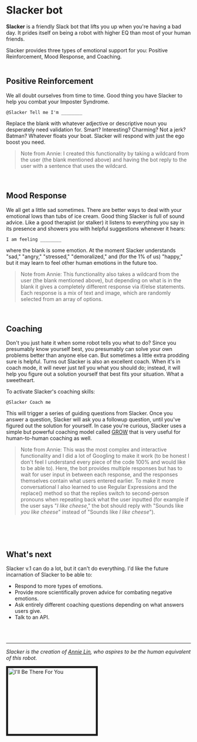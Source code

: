 # Slacker bot

**Slacker** is a friendly Slack bot that lifts you up when you're having a bad day. It prides itself on being a robot with higher EQ than most of your human friends.

Slacker provides three types of emotional support for you: Positive Reinforcement, Mood Response, and Coaching.  
<br>




## Positive Reinforcement
We all doubt ourselves from time to time. Good thing you have Slacker to help you combat your Imposter Syndrome. 

```
@Slacker Tell me I'm ________
```
Replace the blank with whatever adjective or descriptive noun you desperately need validation for. Smart? Interesting? Charming? Not a jerk? Batman? Whatever floats your boat. Slacker will respond with just the ego boost you need.

> Note from Annie: I created this functionality by taking a wildcard from the user (the blank mentioned above) and having the bot reply to the user with a sentence that uses the wildcard.
<br>

## Mood Response

We all get a little sad sometimes. There are better ways to deal with your emotional lows than tubs of ice cream. Good thing Slacker is full of sound advice. Like a good therapist (or stalker) it listens to everything you say in its presence and showers you with helpful suggestions whenever it hears:

```
I am feeling ________
```

where the blank is some emotion. At the moment Slacker understands "sad," "angry," "stressed," "demoralized," and (for the 1% of us) "happy," but it may learn to feel other human emotions in the future too.

> Note from Annie: This functionality also takes a wildcard from the user (the blank mentioned above), but depending on what is in the blank it gives a completely different response via if/else statements. Each response is a mix of text and image, which are randomly selected from an array of options.
<br>

## Coaching

Don't you just hate it when some robot tells you what to do? Since you presumably know yourself best, you presumably can solve your own problems better than anyone else can. But sometimes a little extra prodding sure is helpful. Turns out Slacker is also an excellent coach. When it's in coach mode, it will never just *tell* you what you should do; instead, it will help you figure out a solution yourself that best fits your situation. What a sweetheart.

To activate Slacker's coaching skills:

```
@Slacker Coach me
```
This will trigger a series of guiding questions from Slacker. Once you answer a question, Slacker will ask you a followup question, until you've figured out the solution for yourself. In case you're curious, Slacker uses a simple but powerful coaching model called [GROW](https://www.mindtools.com/pages/article/newLDR_89.htm) that is very useful for human-to-human coaching as well.

> Note from Annie: This was the most complex and interactive functionality and I did a lot of Googling to make it work (to be honest I don't feel I understand every piece of the code 100% and would like to be able to). Here, the bot provides multiple responses but has to wait for user input in between each response, and the responses themselves contain what users entered earlier. To make it more conversational I also learned to use Regular Expressions and the replace() method so that the replies switch to second-person pronouns when repeating back what the user inputted (for example if the user says "*I like cheese*," the bot should reply with "Sounds like *you like cheese*" instead of "Sounds like *I like cheese*").

<br><br><br>

## What's next

Slacker v.1 can do a lot, but it can't do everything. I'd like the future incarnation of Slacker to be able to:
* Respond to more types of emotions.
* Provide more scientifically proven advice for combating negative emotions.
* Ask entirely different coaching questions depending on what answers users give.
* Talk to an API.


<br><br>
***

*Slacker is the creation of [Annie Lin](http://www.anniellin.com), who aspires to be the human equivalent of this robot.*

<a href="http://www.youtube.com/watch?feature=player_embedded&v=q-9kPks0IfE" target="_blank"><img src="http://img.youtube.com/vi/q-9kPks0IfE/0.jpg" 
alt="I'll Be There For You" width="240" height="180" border="5" /></a>